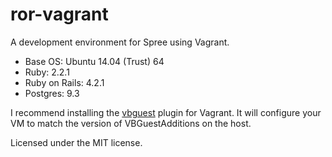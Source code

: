 # ror-vagrant

A development environment for Spree using Vagrant.

* Base OS: Ubuntu 14.04 (Trust) 64
* Ruby: 2.2.1
* Ruby on Rails: 4.2.1
* Postgres: 9.3

I recommend installing the [vbguest](https://github.com/dotless-de/vagrant-vbguest) plugin for Vagrant.
It will configure your VM to match the version of VBGuestAdditions on the host.

Licensed under the MIT license.
